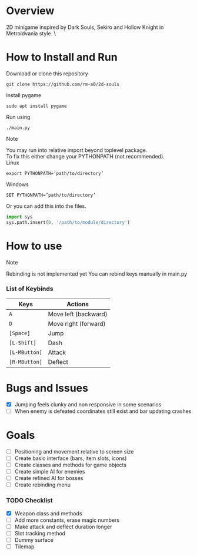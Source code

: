 # Overview

2D minigame inspired by Dark Souls, Sekiro and Hollow Knight in Metroidvania style. \

# How to Install and Run

Download or clone this repository
```
git clone https://github.com/rm-a0/2d-souls
```
Install pygame
```
sudo apt install pygame
```
Run using
```
./main.py
```
> [!NOTE]
> You may run into relative import beyond toplevel package. \
> To fix this either change your PYTHONPATH (not recommended). \
> Linux
> ```
> export PYTHONPATH=’path/to/directory’
> ```
> Windows
> ```
> SET PYTHONPATH=’path/to/directory’
> ```
> Or you can add this into the files.
> ```python
> import sys
> sys.path.insert(0, '/path/to/module/directory')
> ```

# How to use

> [!NOTE]
> Rebinding is not implemented yet
> You can rebind keys manually in main.py

### List of Keybinds
| Keys                      | Actions                                       |
|---------------------------|-----------------------------------------------|
| `A`                       | Move left (backward)                          |
| `D`                       | Move right (forward)                          |
| `[Space]`                 | Jump                                          |
| `[L-Shift]`               | Dash                                          |
| `[L-MButton]`             | Attack                                        |
| `[R-MButton]`             | Deflect                                       |

# Bugs and Issues

- [x] Jumping feels clunky and non responsive in some scenarios
- [ ] When enemy is defeated coordinates still exist and bar updating crashes

# Goals

- [ ] Positioning and movement relative to screen size
- [ ] Create basic interface (bars, item slots, icons)
- [ ] Create classes and methods for game objects
- [ ] Create simple AI for enemies
- [ ] Create refined AI for bosses
- [ ] Create rebinding menu

### TODO Checklist

- [x] Weapon class and methods
- [ ] Add more constants, erase magic numbers
- [ ] Make attack and deflect duration longer
- [ ] Slot tracking method
- [ ] Dummy surface
- [ ] Tilemap
